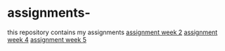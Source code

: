 # assignments-
this repository contains my assignments 
[assignment week 2](https://github.com/u898243/assignments-/blob/master/Assignment_week_2%20(1).ipynb)
[assignment week 4](http://localhost:8888/notebooks/Assignment_week_4%20(1).ipynb#)
[assignment week 5](https://github.com/u898243/assignments-/blob/master/Assignment_week_5%2B(1).ipynb)
